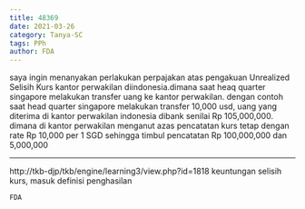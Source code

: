 ```yaml
---
title: 48369
date: 2021-03-26
category: Tanya-SC
tags: PPh
author: FDA
---
```


saya ingin menanyakan perlakukan perpajakan atas pengakuan Unrealized Selisih Kurs kantor perwakilan diindonesia.dimana saat heaq quarter singapore melakukan transfer uang ke kantor perwakilan. dengan contoh saat head quarter singapore melakukan transfer 10,000 usd, uang yang diterima di kantor perwakilan indonesia dibank senilai Rp 105,000,000. dimana di kantor perwakilan menganut azas pencatatan kurs tetap dengan rate Rp 10,000 per 1 SGD sehingga timbul pencatatan Rp 100,000,000 dan 5,000,000

---

http://tkb-djp/tkb/engine/learning3/view.php?id=1818 keuntungan selisih kurs, masuk definisi penghasilan

`FDA`
